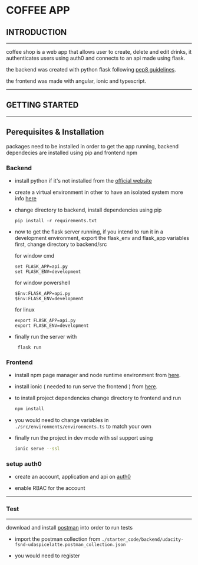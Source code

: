 # **COFFEE APP**

## **INTRODUCTION**
---
coffee shop is a web app that allows user to create, delete and edit drinks, it authenticates users using auth0 and connects to an api made using flask.

the backend was created with python flask following [pep8 guidelines]().

the frontend was made with angular, ionic and typescript.

---
## **GETTING STARTED**
---
## **Perequisites & Installation**
packages need to be installed in order to get the app running, backend dependecies are installed using pip and frontend npm

### **Backend**
- install python if it's not installed from the [official website](https://docs.python.org/3/using/unix.html#getting-and-installing-the-latest-version-of-python)

- create a virtual environment in other to have an isolated system more info [here](https://docs.python.org/3/library/venv.html#:~:text=A%20virtual%20environment%20is%20a,part%20of%20your%20operating%20system.)

- change directory to backend, install dependencies using pip
    ```
    pip install -r requirements.txt
    ```

- now to get the flask server running, if you intend to run it in a development environment, export the flask_env and flask_app variables first, change directory to backend/src

    for window cmd
    ```
    set FLASK_APP=api.py
    set FLASK_ENV=development
    ```
    for window powershell
    ```
    $Env:FLASK_APP=api.py
    $Env:FLASK_ENV=development
    ```
    for linux
    ```
    export FLASK_APP=api.py
    export FLASK_ENV=development
    ```

- finally run the server with

   ```
    flask run
   ```

### **Frontend**

- install npm page manager and node runtime environment from [here](https://nodejs.com/en/download).

- install ionic ( needed to run serve the frontend ) from [here](https://ionicframework.com/docs/intro/cli).

- to install project dependencies change directory to frontend and run
    ```bash
    npm install 
    ```

- you would need to change variables in ``` ./src/environments/environments.ts``` to match your own

- finally run the project in dev mode with ssl support using

    ```bash
    ionic serve --ssl
    ```

### **setup auth0**

- create an account, application and api on [auth0](https://auth0.com)

- enable RBAC for the account 

---
### **Test**
---
download and install [postman](https://getpostman.com/) into order to run tests


- import the postman collection from ```./starter_code/backend/udacity-fsnd-udaspicelatte.postman_collection.json```

- you would need to register 